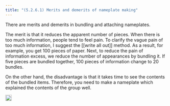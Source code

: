 ```yaml
---
title: "(5.2.6.1) Merits and demerits of nameplate making"
---
```


There are merits and demerits in bundling and attaching nameplates.

The merit is that it reduces the apparent number of pieces. When there is too much information, people tend to feel pain. To clarify the vague pain of too much information, I suggest the [[write all out]] method. As a result, for example, you get 100 pieces of paper. Next, to reduce the pain of information excess, we reduce the number of appearances by bundling it. If five pieces are bundled together, 100 pieces of information change to 20 bundles.

On the other hand, the disadvantage is that it takes time to see the contents of the bundled items. Therefore, you need to make a nameplate which explained the contents of the group well.

<img src='https://scrapbox.io/api/pages/nishio-en/en/icon' alt='en.icon' height="19.5"/>